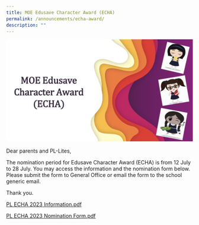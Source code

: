 ```yaml
---
title: MOE Edusave Character Award (ECHA)
permalink: /announcements/echa-award/
description: ""
---
```

![](/images/echa_awards.png)

Dear parents and PL-Lites,

The nomination period for Edusave Character Award (ECHA) is from 12 July to 28 July. You may access the information and the nomination form below. Please submit the form to General Office or email the form to the school generic email.

Thank you. 

[PL ECHA 2023 Information.pdf](/files/echa%202023%20information.pdf)

[PL ECHA 2023 Nomination Form.pdf](/files/pl%20echa%202023%20nomination%20form.pdf)